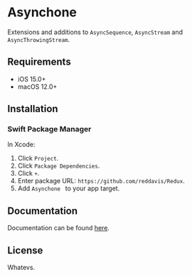 # Asynchone

Extensions and additions to `AsyncSequence`, `AsyncStream` and `AsyncThrowingStream`.

## Requirements

- iOS 15.0+
- macOS 12.0+

## Installation

### Swift Package Manager

In Xcode:

1. Click `Project`.
2. Click `Package Dependencies`.
3. Click `+`.
4. Enter package URL: `https://github.com/reddavis/Redux`.
5. Add `Asynchone ` to your app target.

## Documentation

Documentation can be found [here](https://distracted-austin-575f34.netlify.app).

## License

Whatevs.
